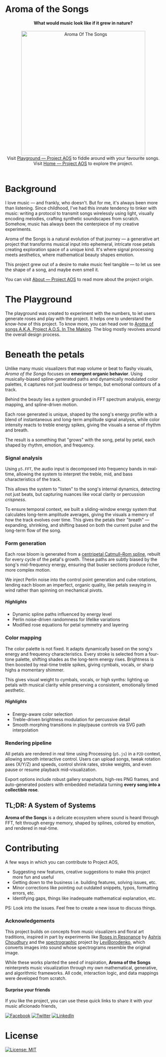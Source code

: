 # Aroma of the Songs

<p align="center">
<b>What would music look like if it grew in nature?</b><br><br>
  <img alt="Aroma Of The Songs" src="static/img/logo.png" width="400"><br>
  Visit <a href="https://lab.aroma.ofthesongs.com/">Playground &mdash; Project AOS</a> to fiddle around with your favourite songs.<br>
  Visit <a href="https://aroma.ofthesongs.com/">Home &mdash; Project AOS</a> to explore the project.<br><br>
</p>

# Background

I love music &mdash; and frankly, who doesn't. But for me, it's always been more than listening. Since childhood, I've had this innate tendency to tinker with music: writing a protocol to transmit songs wirelessly using light, visually encoding melodies, crafting synthetic soundscapes from scratch. Somehow, music has always been the centerpiece of my creative experiments.

Aroma of the Songs is a natural evolution of that journey &mdash; a generative art project that transforms musical input into ephemeral, intricate rose petals creating exploration space of a unique kind. It's where signal processing meets aesthetics, where mathematical beauty shapes emotion.

This project grew out of a desire to make music feel tangible &mdash; to let us see the shape of a song, and maybe even smell it.

You can visit [About &mdash; Project AOS](https://aroma.ofthesongs.com/about/) to read more about the project origin.

# The Playground

The playground was created to experiment with the numbers, to let users generate roses and play with the project. It helps one to understand the know-how of this project. To know more, you can head over to [Aroma of songs A.K.A. Project A.O.S. In The Making](https://blog.0x48piraj.com/aroma-of-songs-aka-project-aos-in-the-making/). The blog mostly revolves around the overall design process.

# Beneath the petals

Unlike many music visualizers that map volume or beat to flashy visuals, _Aroma of the Songs_ focuses on **emergent organic behavior**. Using musically-biased spline-generated paths and dynamically modulated color palettes, it captures not just loudness or tempo, but emotional contours of a track.

Behind the beauty lies a system grounded in FFT spectrum analysis, energy mapping, and spline-driven motion.

Each rose generated is unique, shaped by the song's energy profile with a blend of instantaneous and long-term amplitude signal analysis, while color intensity reacts to treble energy spikes, giving the visuals a sense of rhythm and breath.

The result is a something that "grows" with the song, petal by petal, each shaped by rhythm, emotion, and frequency.

### Signal analysis

Using `p5.FFT`, the audio input is decomposed into frequency bands in real-time, allowing the system to interpret the treble, mid, and bass characteristics of the track.

This allows the system to "listen" to the song's internal dynamics, detecting not just beats, but capturing nuances like vocal clarity or percussion _crispness_.

To ensure temporal context, we built a sliding-window energy system that calculates long-term amplitude averages, giving the visuals a memory of how the track evolves over time. This gives the petals their "breath" &mdash; expanding, shrinking, and shifting based on both the current pulse and the long-term flow of the song.

### Form generation

Each rose bloom is generated from a [centripetal Catmull–Rom spline](https://en.wikipedia.org/wiki/Centripetal_Catmull%E2%80%93Rom_spline), rebuilt for every cycle of the petal's growth. These paths are subtly biased by the song's mid-frequency energy, ensuring that busier sections produce richer, more complex motion.

We inject Perlin noise into the control point generation and cube rotations, lending each bloom an imperfect, organic quality, like petals swaying in wind rather than spinning on mechanical pivots.

##### Highlights

- Dynamic spline paths influenced by energy level
- Perlin noise-driven randomness for lifelike variations
- Modified rose equations for petal symmetry and layering

### Color mapping

The color palette is not fixed. It adapts dynamically based on the song's energy and frequency characteristics. Every stroke is selected from a four-tone palette, shifting shades as the long-term energy rises. Brightness is then boosted by real-time treble spikes, giving cymbals, vocals, or sharp highs a momentary shimmer.

This gives visual weight to cymbals, vocals, or high synths: lighting up petals with musical clarity while preserving a consistent, emotionally timed aesthetic.

##### Highlights

- Energy-aware color selection
- Treble-driven brightness modulation for percussive detail
- Smooth morphing transitions in play/pause controls via SVG path interpolation

### Rendering pipeline

All petals are rendered in real time using Processing (`p5.js`) in a `P2D` context, allowing smooth interactive control. Users can upload songs, tweak rotation axes (X/Y/Z) and speeds, control shrink rates, stroke weights, and even pause or resume playback mid-visualization.

Export options include robust gallery snapshots, high-res PNG frames, and auto-generated posters with embedded metadata turning **every song into a collectible rose**.

## TL;DR: A System of Systems

**Aroma of the Songs** is a delicate ecosystem where sound is heard through FFT, felt through energy memory, shaped by splines, colored by emotion, and rendered in real-time.

# Contributing

A few ways in which you can contribute to Project AOS,

- Suggesting new features, creative suggestions to make this project more fun and useful
- Getting down to the business i.e. building features, solving issues, etc.
- Minor corrections like pointing out outdated snippets, typos, formatting errors, etc.
- Identifying gaps, things like inadequate mathematical explanation, etc.

PS: Look into the issues. Feel free to create a new issue to discuss things.

### Acknowledgements

This project builds on concepts from music visualizers and floral art traditions, inspired in part by experiments like [Roses in Resonance](https://github.com/iashris/Roses-in-Resonance-Music-Visualization) by [Ashris Choudhury](https://www.media.mit.edu/people/ashris/overview/) and the [spectrographic](https://github.com/LeviBorodenko/spectrographic/) project by [LeviBorodenko](https://github.com/LeviBorodenko), which converts images into sound whose spectrograms resemble the original image.

While these works planted the seed of inspiration, **Aroma of the Songs** reinterprets music visualization through my own mathematical, generative, and algorithmic frameworks. All code, interaction logic, and data mappings were developed from scratch.

#### Surprise your friends

If you like the project, you can use these quick links to share it with your music aficionado friends,

[![Facebook](static/img/socials/facebook-logo.svg)](https://www.facebook.com/dialog/share?app_id=536779657179021&display=page&href=https%3A%2F%2Faroma.ofthesongs.com&quote=Aroma%20of%20the%20Songs%20visualizes%20songs%20in%20the%20form%20of%20intricate%20rose%20petals%20using%20moving%20cube%20traces%20using%20fancy%20mathematical%20equations!)  [![Twitter](static/img/socials/twitter-logo.svg)](https://twitter.com/intent/tweet?url=https://aroma.ofthesongs.com&text=Aroma%20of%20the%20Songs%20visualizes%20songs%20in%20the%20form%20of%20intricate%20rose%20petals%20using%20moving%20cube%20traces%20using%20fancy%20mathematical%20equations!%20Check%20out%20Project%20AOS!&hashtags=generativeArt,CreativeCoding,Art)  [![LinkedIn](static/img/socials/linkedin-logo.svg)](https://www.linkedin.com/sharing/share-offsite/?url=https%3A%2F%2Faroma.ofthesongs.com)

# License

[![License: MIT](https://img.shields.io/badge/License-MIT-purple.svg)](LICENSE)
